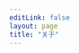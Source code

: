 ```yaml
---
editLink: false
layout: page
title: "关于"
---
```


<script setup>
import {
  VPTeamPage,
  VPTeamPageTitle,
  VPTeamMembers
} from 'vitepress/theme';

const members = [
  {
    avatar: 'https://github.com/Ink-Marks-Studio.png',
    name: 'Ink-Marks-Studio',
    title: '所有者',
    links: [
      { icon: 'github', link: 'https://github.com/Ink-Marks-Studio' }
    ]
  },  
  {
    avatar: 'https://github.com/StarLight-Core.png',
    name: 'StarLight_Core',
    title: '吉祥物',
    links: [
      { icon: 'github', link: 'https://github.com/StarLight-Core' }
    ]
  },
  {
    avatar: 'https://github.com/zhi-feng2008.png',
    name: 'ZhiFeng',
    title: '开发者',
    links: [
      { icon: 'github', link: 'https://github.com/zhi-feng2008' }
    ]
  },
  {
    avatar: 'https://github.com/isThisaDog.png',
    name: 'isThisaDog',
    title: '贡献者',
    links: [
      { icon: 'github', link: 'https://github.com/isThisaDog' }
    ]
  },
  {
    avatar: '[https://github.com/FutureStudios-FSC.png](https://github.com/awaEric233.png)',
    name: 'awa_Eric233',
    title: '贡献者',
    links: [
      { icon: 'github', link: 'https://github.com/awaEric233' }
    ]
  },  
  {
    avatar: 'https://github.com/CNwenwen.png',
    name: 'CNwenwen',
    title: '贡献者',
    links: [
      { icon: 'github', link: 'https://github.com/CNwenwen' }
    ]
  }
];

</script>

<VPTeamPage>
  <VPTeamPageTitle>
    <template #title>
      贡献者
    </template>
    <template #lead>
        感谢在 StarLight.Core 开发路上做出的巨大到渺小的贡献的所有开发者
    </template>
  </VPTeamPageTitle>
  <VPTeamMembers
    :members="members"
  />
</VPTeamPage>
